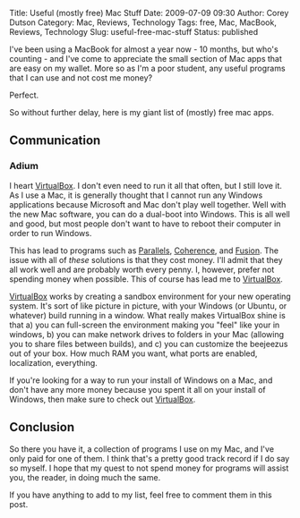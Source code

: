Title: Useful (mostly free) Mac Stuff
Date: 2009-07-09 09:30
Author: Corey Dutson
Category: Mac, Reviews, Technology
Tags: free, Mac, MacBook, Reviews, Technology
Slug: useful-free-mac-stuff
Status: published

I've been using a MacBook for almost a year now - 10 months, but who's
counting - and I've come to appreciate the small section of Mac apps
that are easy on my wallet. More so as I'm a poor student, any useful
programs that I can use and not cost me money?

Perfect.

So without further delay, here is my giant list of (mostly) free mac
apps.<!-- PELICAN_END_SUMMARY -->

Communication
-------------

### Adium



I heart [VirtualBox](http://www.virtualbox.org/ "VirtualBox"). I don't
even need to run it all that often, but I still love it. As I use a Mac,
it is generally thought that I cannot run any Windows applications
because Microsoft and Mac don't play well together. Well with the new
Mac software, you can do a dual-boot into Windows. This is all well and
good, but most people don't want to have to reboot their computer in
order to run Windows.

This has lead to programs such as
[Parallels](http://www.parallels.com/ "Parallels"),
[Coherence](http://www.parallels.com/products/desktop/features/coherence/ "Coherence"),
and [Fusion](http://www.vmware.com/products/fusion/ "Fusion"). The issue
with all of *these* solutions is that they cost money. I'll admit that
they all work well and are probably worth every penny. I, however,
prefer not spending money when possible. This of course has lead me to
[VirtualBox](http://www.virtualbox.org/ "VirtualBox").

[VirtualBox](http://www.virtualbox.org/ "VirtualBox") works by creating
a sandbox environment for your new operating system. It's sort of like
picture in picture, with your Windows (or Ubuntu, or whatever) build
running in a window. What really makes VirtualBox shine is that a) you
can full-screen the environment making you "feel" like your in windows,
b) you can make network drives to folders in your Mac (allowing you to
share files between builds), and c) you can customize the beejeezus out
of your box. How much RAM you want, what ports are enabled,
localization, everything.

If you're looking for a way to run your install of Windows on a Mac, and
don't have any more money because you spent it all on your install of
Windows, then make sure to check out
[VirtualBox](http://www.virtualbox.org/ "VirtualBox").

Conclusion
----------

So there you have it, a collection of programs I use on my Mac, and I've
only paid for one of them. I think that's a pretty good track record if
I do say so myself. I hope that my quest to not spend money for programs
will assist you, the reader, in doing much the same.

If you have anything to add to my list, feel free to comment them in
this post.
